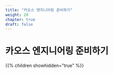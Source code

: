 ```yaml
---
title: "카오스 엔지니어링 준비하기"
weight: 20
chapter: true
draft: false
---
```


# 카오스 엔지니어링 준비하기

{{% children showhidden="true" %}}

